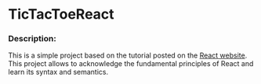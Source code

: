 # TicTacToeReact

### Description:
This is a simple project based on the tutorial posted on the [React website](https://reactjs.org/tutorial/tutorial.html). This project allows to acknowledge the fundamental principles of React and learn its syntax and semantics.